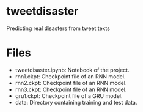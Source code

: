 # tweetdisaster
Predicting real disasters from tweet texts

# Files
- tweetdisaster.ipynb: Notebook of the project.
- rnn1.ckpt: Checkpoint file of an RNN model.
- rnn2.ckpt: Checkpoint file of an RNN model.
- rnn3.ckpt: Checkpoint file of an RNN model.
- gru1.ckpt: Checkpoint file of a GRU model.
- data: Directory containing training and test data.

